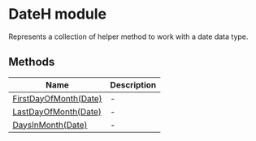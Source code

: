 # DateH module

Represents a collection of helper method to work with a date data type.

## Methods

|Name|Description|
|-|-|
|[FirstDayOfMonth(Date)](./FirstDayOfMonth.md)|-|
|[LastDayOfMonth(Date)](./LastDayOfMonth.md)|-|
|[DaysInMonth(Date)](./DaysInMonth.md)|-|

